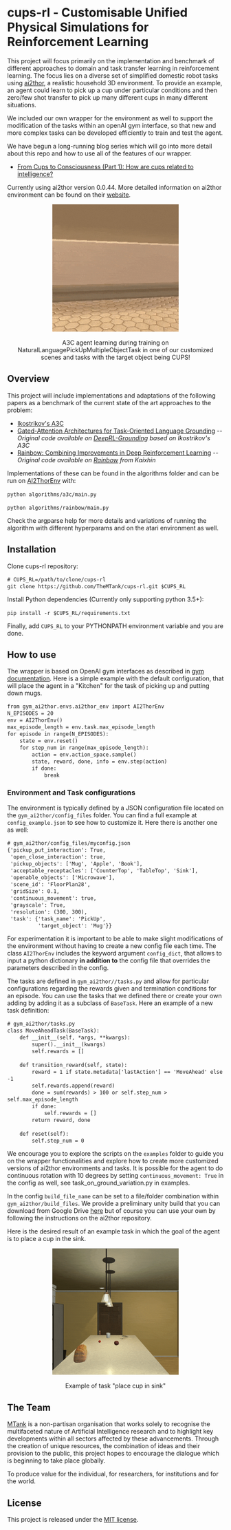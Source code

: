 # cups-rl - Customisable Unified Physical Simulations for Reinforcement Learning

This project will focus primarily on the implementation and benchmark of different approaches to 
domain and task transfer learning in reinforcement learning. The focus lies on a diverse set of 
simplified domestic robot tasks using [ai2thor](https://ai2thor.allenai.org/), a realistic household 
3D environment. To provide an example, an agent could learn to pick up a cup under particular 
conditions and then zero/few shot transfer to pick up many different cups in many different 
situations.

We included our own wrapper for the environment as well to support the modification of the tasks 
within an openAI gym interface, so that new and more complex tasks can be developed efficiently to 
train and test the agent.

We have begun a long-running blog series which will go into more detail about this repo and how to use all of the features of our wrapper.

- [From Cups to Consciousness (Part 1): How are cups related to intelligence?](https://towardsdatascience.com/from-cups-to-consciousness-part-1-how-are-cups-related-to-intelligence-8b7c701fa197)

Currently using ai2thor version 0.0.44.
More detailed information on ai2thor environment can be found on their 
[website](http://ai2thor.allenai.org/tutorials/installation).


<div align="center">
  <img src="docs/bowls_fp_404_compressed_gif.gif" width="294px" />
  <p>A3C agent learning during training on NaturalLanguagePickUpMultipleObjectTask in one of our customized scenes and tasks with the target object being CUPS!</p>
</div>

## Overview

This project will include implementations and adaptations of the following papers as a benchmark of 
the current state of the art approaches to the problem:

- [Ikostrikov's A3C](https://github.com/ikostrikov/pytorch-a3c)
- [Gated-Attention Architectures for Task-Oriented Language Grounding](https://arxiv.org/abs/1706.07230) 
-- *Original code available on [DeepRL-Grounding](https://github.com/devendrachaplot/DeepRL-Grounding)
based on Ikostrikov's A3C* 
- [Rainbow: Combining Improvements in Deep Reinforcement Learning](https://arxiv.org/pdf/1710.02298.pdf) 
-- *Original code available on [Rainbow](https://github.com/Kaixhin/Rainbow) from Kaixhin*


Implementations of these can be found in the algorithms folder and can be run on [AI2ThorEnv](https://arxiv.org/pdf/1710.02298.pdf) with:  

`python algorithms/a3c/main.py`

`python algorithms/rainbow/main.py`

Check the argparse help for more details and variations of running the algorithm with different 
hyperparams and on the atari environment as well.

## Installation

Clone cups-rl repository:

```
# CUPS_RL=/path/to/clone/cups-rl
git clone https://github.com/TheMTank/cups-rl.git $CUPS_RL
```

Install Python dependencies (Currently only supporting python 3.5+):

`pip install -r $CUPS_RL/requirements.txt`

Finally, add `CUPS_RL` to your PYTHONPATH environment variable and you are done.

## How to use

The wrapper is based on OpenAI gym interfaces as described in [gym documentation](https://gym.openai.com/docs/).
Here is a simple example with the default configuration, that will place the agent in a "Kitchen" 
for the task of picking up and putting down mugs. 

```
from gym_ai2thor.envs.ai2thor_env import AI2ThorEnv
N_EPISODES = 20
env = AI2ThorEnv()
max_episode_length = env.task.max_episode_length
for episode in range(N_EPISODES):
    state = env.reset()
    for step_num in range(max_episode_length):
        action = env.action_space.sample()
        state, reward, done, info = env.step(action)
        if done:
            break
```

### Environment and Task configurations

The environment is typically defined by a JSON configuration file located on the `gym_ai2thor/config_files` 
folder. You can find a full example at `config_example.json` to see how to customize it. Here there is 
another one as well:

```
# gym_ai2thor/config_files/myconfig.json
{'pickup_put_interaction': True,
 'open_close_interaction': true,
 'pickup_objects': ['Mug', 'Apple', 'Book'],
 'acceptable_receptacles': ['CounterTop', 'TableTop', 'Sink'],
 'openable_objects': ['Microwave'],
 'scene_id': 'FloorPlan28',
 'gridSize': 0.1,
 'continuous_movement': true,
 'grayscale': True,
 'resolution': (300, 300),
 'task': {'task_name': 'PickUp',
          'target_object': 'Mug'}} 
 ```
 
For experimentation it is important to be able to make slight modifications of the environment 
 without having to create a new config file each time. The class `AI2ThorEnv` includes the keyword 
 argument `config_dict`, that allows to input a python dictionary **in addition to** the config file 
 that overrides the parameters described in the config.

The tasks are defined in `gym_ai2thor//tasks.py` and allow for particular configurations regarding the 
rewards given and termination conditions for an episode. You can use the tasks that we defined
there or create your own adding by adding it as a subclass of `BaseTask`. 
Here an example of a new task definition:

```
# gym_ai2thor/tasks.py
class MoveAheadTask(BaseTask):
    def __init__(self, *args, **kwargs):
        super().__init__(kwargs)
        self.rewards = []

    def transition_reward(self, state):
        reward = 1 if state.metadata['lastAction'] == 'MoveAhead' else -1 
        self.rewards.append(reward)
        done = sum(rewards) > 100 or self.step_num > self.max_episode_length
        if done:
            self.rewards = []
        return reward, done

    def reset(self):
        self.step_num = 0
``` 

We encourage you to explore the scripts on the `examples` folder to guide you on the wrapper
 functionalities and explore how to create more customized versions of ai2thor environments and 
 tasks. It is possible for the agent to do continuous rotation with 10 degrees by setting 
 `continuous_movement: True` in the config as well, see task_on_ground_variation.py in examples.
 
 In the config `build_file_name` can be set to a file/folder combination within `gym_ai2thor/build_files`. 
 We provide a preliminary unity build that you can download from Google Drive [here](https://drive.google.com/open?id=1UlmAnLuDVBYEiw_xPsGcbuXQTAiNwo8E) 
 but of course you can use your own by following the instructions on the ai2thor repository. 

Here is the desired result of an example task in which the goal of the agent is to place a cup in the 
sink.

<div align="center">
  <img src="docs/cup_into_sink.gif" width="294px" />
  <p>Example of task "place cup in sink"</p>
</div>


## The Team

[MTank](http://www.themtank.org/) is a non-partisan organisation that works solely to recognise the multifaceted 
nature of Artificial Intelligence research and to highlight key developments within all sectors affected by these 
advancements. Through the creation of unique resources, the combination of ideas and their provision to the public, 
this project hopes to encourage the dialogue which is beginning to take place globally. 

To produce value for the individual, for researchers, for institutions and for the world.

## License

This project is released under the [MIT license](https://github.com/TheMTank/cups-rl/master/LICENSE).
